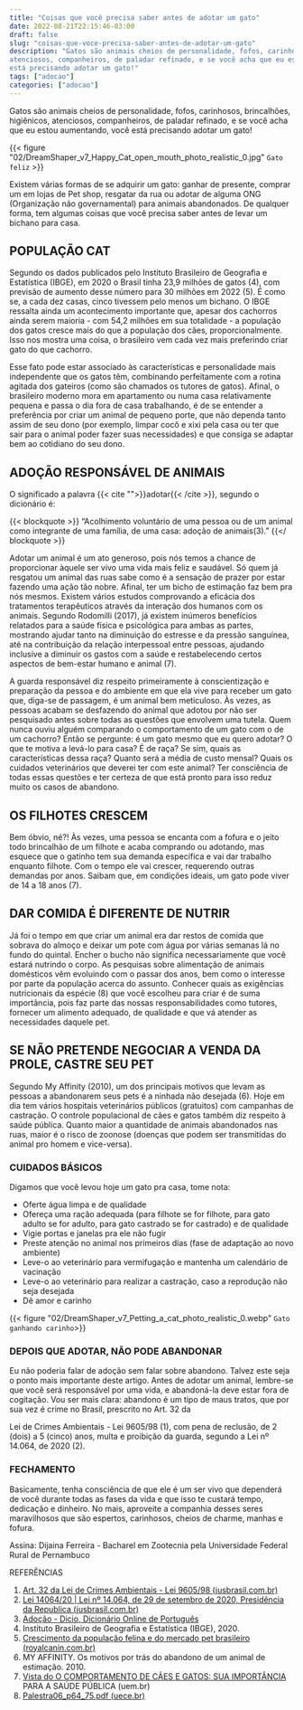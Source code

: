 ```yaml
---
title: "Coisas que você precisa saber antes de adotar um gato"
date: 2022-08-21T22:15:46-03:00
draft: false
slug: "coisas-que-voce-precisa-saber-antes-de-adotar-um-gato"
description: "Gatos são animais cheios de personalidade, fofos, carinhosos, brincalhões, higiênicos,
atenciosos, companheiros, de paladar refinado, e se você acha que eu estou aumentando, você
está precisando adotar um gato!"
tags: ["adocao"]
categories: ["adocao"]
---
```

Gatos são animais cheios de personalidade, fofos, carinhosos, brincalhões, higiênicos,
atenciosos, companheiros, de paladar refinado, e se você acha que eu estou aumentando, você
está precisando adotar um gato!

{{< figure  "02/DreamShaper_v7_Happy_Cat_open_mouth_photo_realistic_0.jpg" `Gato feliz` >}}

Existem várias formas de se adquirir um gato: ganhar de presente, comprar um em
lojas de Pet shop, resgatar da rua ou adotar de alguma ONG (Organização não
governamental) para animais abandonados. De qualquer forma, tem algumas coisas que você
precisa saber antes de levar um bichano para casa.

## POPULAÇÃO CAT
Segundo os dados publicados pelo Instituto Brasileiro de Geografia e Estatística
(IBGE), em 2020 o Brasil tinha 23,9 milhões de gatos (4), com previsão de aumento desse
número para 30 milhões em 2022 (5). É como se, a cada dez casas, cinco tivessem pelo
menos um bichano. O IBGE ressalta ainda um acontecimento importante que, apesar dos
cachorros ainda serem maioria - com 54,2 milhões em sua totalidade - a população dos gatos
cresce mais do que a população dos cães, proporcionalmente. Isso nos mostra uma coisa, o
brasileiro vem cada vez mais preferindo criar gato do que cachorro.  

Esse fato pode estar associado às características e personalidade mais independente
que os gatos têm, combinando perfeitamente com a rotina agitada dos gateiros (como são
chamados os tutores de gatos). Afinal, o brasileiro moderno mora em apartamento ou numa
casa relativamente pequena e passa o dia fora de casa trabalhando, é de se entender a
preferência por criar um animal de pequeno porte, que não dependa tanto assim de seu dono
(por exemplo, limpar cocô e xixi pela casa ou ter que sair para o animal poder fazer suas
necessidades) e que consiga se adaptar bem ao cotidiano do seu dono.

## ADOÇÃO RESPONSÁVEL DE ANIMAIS

O significado a palavra {{< cite "">}}adotar{{< /cite >}}, segundo o dicionário é:  

{{< blockquote >}}
“Acolhimento voluntário de uma pessoa ou de um animal como integrante de uma família, de
uma casa: adoção de animais(3).”
{{</ blockquote >}}

Adotar um animal é um ato generoso, pois nós temos a chance de proporcionar àquele
ser vivo uma vida mais feliz e saudável. Só quem já resgatou um animal das ruas sabe como é
a sensação de prazer por estar fazendo uma ação tão nobre. Afinal, ter um bicho de estimação
faz bem pra nós mesmos. Existem vários estudos comprovando a eficácia dos tratamentos
terapêuticos através da interação dos humanos com os animais. Segundo Rodomilli (2017), já
existem inúmeros benefícios relatados para a saúde física e psicológica para ambas as partes,
mostrando ajudar tanto na diminuição do estresse e da pressão sanguínea, até na contribuição
da relação interpessoal entre pessoas, ajudando inclusive a diminuir os gastos com a saúde e
restabelecendo certos aspectos de bem-estar humano e animal (7).  

A guarda responsável diz respeito primeiramente à conscientização e preparação da
pessoa e do ambiente em que ela vive para receber um gato que, diga-se de passagem, é um
animal bem meticuloso. Às vezes, as pessoas acabam se desfazendo do animal que adotou
por não ser pesquisado antes sobre todas as questões que envolvem uma tutela. Quem nunca
ouviu alguém comparando o comportamento de um gato com o de um cachorro? Então se
pergunte: é um gato mesmo que eu quero adotar? O que te motiva a levá-lo para casa? É de
raça? Se sim, quais as características dessa raça? Quanto será a média de custo mensal? Quais
os cuidados veterinários que deverei ter com este animal? Ter consciência de todas essas
questões e ter certeza de que está pronto para isso reduz muito os casos de abandono.

## OS FILHOTES CRESCEM
Bem óbvio, né?! Às vezes, uma pessoa se encanta com a fofura e o jeito todo brincalhão de
um filhote e acaba comprando ou adotando, mas esquece que o gatinho tem sua demanda
específica e vai dar trabalho enquanto filhote. Com o tempo ele vai crescer, requerendo outras
demandas por anos. Saibam que, em condições ideais, um gato pode viver de 14 a 18 anos
(7).  

## DAR COMIDA É DIFERENTE DE NUTRIR

Já foi o tempo em que criar um animal era dar restos de comida que sobrava do
almoço e deixar um pote com água por várias semanas lá no fundo do quintal. Encher o
bucho não significa necessariamente que você estará nutrindo o corpo. As pesquisas sobre
alimentação de animais domésticos vêm evoluindo com o passar dos anos, bem como o
interesse por parte da população acerca do assunto. Conhecer quais as exigências nutricionais
da espécie (8) que você escolheu para criar é de suma importância, pois faz parte das nossas
responsabilidades como tutores, fornecer um alimento adequado, de qualidade e que vá
atender as necessidades daquele pet.  


## SE NÃO PRETENDE NEGOCIAR A VENDA DA PROLE, CASTRE SEU PET

Segundo My Affinity (2010), um dos principais motivos que levam as pessoas a
abandonarem seus pets é a ninhada não desejada (6). Hoje em dia tem vários hospitais
veterinários públicos (gratuitos) com campanhas de castração. O controle populacional de
cães e gatos também diz respeito à saúde pública. Quanto maior a quantidade de animais
abandonados nas ruas, maior é o risco de zoonose (doenças que podem ser transmitidas do
animal pro homem e vice-versa).

### CUIDADOS BÁSICOS

Digamos que você levou hoje um gato pra casa, tome nota:
- Oferte água limpa e de qualidade
- Ofereça uma ração adequada (para filhote se for filhote, para gato adulto se for adulto,
para gato castrado se for castrado) e de qualidade
- Vigie portas e janelas pra ele não fugir
- Preste atenção no animal nos primeiros dias (fase de adaptação ao novo ambiente)
- Leve-o ao veterinário para vermifugação e mantenha um calendário de vacinação
- Leve-o ao veterinário para realizar a castração, caso a reprodução não seja desejada
- Dê amor e carinho

{{< figure "02/DreamShaper_v7_Petting_a_cat_photo_realistic_0.webp" `Gato ganhando carinho`>}}

### DEPOIS QUE ADOTAR, NÃO PODE ABANDONAR

Eu não poderia falar de adoção sem falar sobre abandono. Talvez este seja o ponto
mais importante deste artigo. Antes de adotar um animal, lembre-se que você será
responsável por uma vida, e abandoná-la deve estar fora de cogitação. Vou ser mais clara:
abandono é um tipo de maus tratos, que por sua vez é crime no Brasil, prescrito no Art. 32 da

Lei de Crimes Ambientais - Lei 9605/98 (1), com pena de reclusão, de 2 (dois) a 5 (cinco)
anos, multa e proibição da guarda, segundo a Lei nº 14.064, de 2020 (2).

### FECHAMENTO

Basicamente, tenha consciência de que ele é um ser vivo que dependerá de você
durante todas as fases da vida e que isso te custará tempo, dedicação e dinheiro. No mais,
aproveite a companhia desses seres maravilhosos que são espertos, carinhosos, cheios de
charme, manhas e fofura.

Assina:
Dijaina Ferreira - Bacharel em Zootecnia pela Universidade Federal Rural de Pernambuco

REFERÊNCIAS
1. [Art. 32 da Lei de Crimes Ambientais - Lei 9605/98 (jusbrasil.com.br)](https://www.jusbrasil.com.br/topicos/11334574/artigo-32-da-lei-n-9605-de-12-de-fevereiro-de-1998)
2. [Lei 14064/20 | Lei nº 14.064, de 29 de setembro de 2020, Presidência da Republica
(jusbrasil.com.br)](https://presrepublica.jusbrasil.com.br/legislacao/935762362/lei-14064-20)
3. [Adoção - Dicio, Dicionário Online de Português](https://www.dicio.com.br/adocao/)
4. Instituto Brasileiro de Geografia e Estatística (IBGE), 2020.
5. [Crescimento da população felina e do mercado pet brasileiro (royalcanin.com.br)](https://portalvet.royalcanin.com.br/saude-e-nutricao/negocios/crescimento-da-populacao-felina/)
6. MY AFFINITY. Os motivos por trás do abandono de um animal de estimação. 2010.
7. [Vista do O COMPORTAMENTO DE CÃES E GATOS: SUA IMPORTÂNCIA](https://periodicos.uem.br/ojs/index.php/RevCiVet/article/view/36562/pdf)
PARA A SAÚDE PÚBLICA (uem.br)
8. [Palestra06_p64_75.pdf (uece.br)](https://www.uece.br/cienciaanimal/dmdocuments/palestra06_p64_75.pdf)

